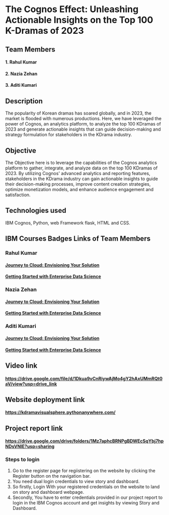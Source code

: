 
# The Cognos Effect: Unleashing Actionable Insights on the Top 100 K-Dramas of 2023

## Team Members
#### 1. Rahul Kumar 
#### 2. Nazia Zehan
#### 3. Aditi Kumari

## Description
The popularity of Korean dramas has soared globally, and in 2023, the market is flooded with numerous productions. Here, we have leveraged the power of Cognos, an analytics platform, to analyze the top 100 KDramas of 2023 and generate actionable insights that can guide decision-making and strategy formulation for stakeholders in the KDrama industry.

## Objective
The Objective here is to leverage the capabilities of the Cognos analytics platform to gather, integrate, and analyze data on the top 100 KDramas of 2023. By utilizing Cognos' advanced analytics and reporting features, stakeholders in the KDrama industry can gain actionable insights to guide their decision-making processes, improve content creation strategies, optimize monetization models, and enhance audience engagement and satisfaction.

## Technologies used
IBM Cognos, Python, web Framework flask, HTML and CSS.

## IBM Courses Badges Links of Team Members

### Rahul Kumar
#### [Journey to Cloud: Envisioning Your Solution](https://www.credly.com/badges/a24b1607-2f83-45b4-abdb-2a0989860dc9/public_url)
#### [Getting Started with Enterprise Data Science](https://www.credly.com/badges/48566abc-d4cf-4cf1-8cb7-ee8690330433/public_url)

### Nazia Zehan
#### [Journey to Cloud: Envisioning Your Solution](https://www.credly.com/badges/892e8506-7c43-4562-8c18-3a6b83612d73/public_url)
#### [Getting Started with Enterprise Data Science](https://www.credly.com/badges/2ad65b21-c59f-4026-bd16-c6c2b78ae545/public_url)


### Aditi Kumari
#### [Journey to Cloud: Envisioning Your Solution](https://www.credly.com/badges/56f407e9-2dfe-4e57-b6a6-d850de3f4709/public_url)
#### [Getting Started with Enterprise Data Science](https://www.credly.com/badges/4c335fd1-8e8e-41ae-bcc5-1c82a62e4163/public_url)

## Video link
#### https://drive.google.com/file/d/1Dkua9vCnRiywAjMo4gY2hAxUMmRQt0aV/view?usp=drive_link

## Website deployment link
#### https://kdramavisualsphere.pythonanywhere.com/

## Project report link
#### https://drive.google.com/drive/folders/1Mz7aphcBRNPgBDWEcSqYbj7hpNDsVNIE?usp=sharing

### Steps to login

1. Go to the register page for regiistering on the website by clicking the Register button on the navigation bar.
2. You need dual login credentials to view story and dashboard.
3. So firstly, Login With your registered credentials on the website to land on story and dashboard webpage.
4. Secondly, You have to enter credentials provided in our project report to login in the IBM Cognos account and get insights by viewing Story and Dashboard.

